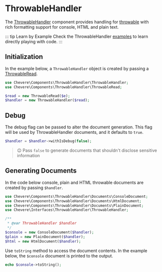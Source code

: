 # ThrowableHandler

The [ThrowableHandler](../reference/Chevere/Components/ThrowableHandler/ThrowableHandler.md) component provides handling for [throwable](https://www.php.net/throwable) with rich formatting support for console, HTML and plain text.

::: tip Learn by Example
Check the ThrowableHandler [examples](https://github.com/chevere/examples/tree/master/01.ThrowableHandler) to learn directly playing with code.
:::

## Initialization

In the example below, a `ThrowableHandler` object is created by passing a [ThrowableRead](../reference/Chevere/Components/ThrowableHandler/ThrowableRead.md).

```php
use Chevere\Components\ThrowableHandler\ThrowableHandler;
use Chevere\Components\ThrowableHandler\ThrowableRead;

$read = new ThrowableRead($e);
$handler = new ThrowableHandler($read);
```

## Debug

The debug flag can be passed to alter the document generation. This flag will be used by ThrowableHandler documents, and it defaults to `true`.

```php
$handler = $handler->withIsDebug(false);
```

> 😉 Pass `false` to generate documents that shouldn't disclose sensitive information

## Generating Documents

In the code below console, plain and HTML throwable documents are created by passing `$handler`.

```php
use Chevere\Components\ThrowableHandler\Documents\ConsoleDocument;
use Chevere\Components\ThrowableHandler\Documents\HtmlDocument;
use Chevere\Components\ThrowableHandler\Documents\PlainDocument;
use Chevere\Interfaces\ThrowableHandler\ThrowableHandler;

/**
 * @var ThrowableHandler $handler
 */
$console = new ConsoleDocument($handler);
$plain = new PlainDocument($handler);
$html = new HtmlDocument($handler);
```

Use `toString` method to access the document contents. In the example below, the `$console` document is printed to the output.

```php
echo $console->toString();
```
